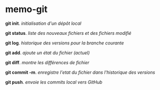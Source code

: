 # memo-git

**git init**.
*initialisation d'un dépôt local*

**git status**.
*liste des nouveaux fichiers et des fichiers modifié*

**git log**.
*historique des versions pour la branche courante*

**git add**.
*ajoute un état du fichier (actuel)*

**git diff**.
*montre les différences de fichier*

**git commit -m**.
*enregistre l'etat du fichier dans l'historique des versions*

**git push**.
*envoie les commits local vers GitHub*

